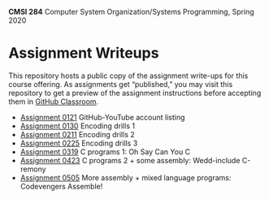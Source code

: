 **CMSI 284** Computer System Organization/Systems Programming, Spring 2020

# Assignment Writeups
This repository hosts a public copy of the assignment write-ups for this course offering. As assignments get “published,” you may visit this repository to get a preview of the assignment instructions before accepting them in [GitHub Classroom](https://classroom.github.com).

- [Assignment 0121](https://dondi.lmu.build/spring2020/cmsi284/cmsi284-spring2020-hw0121.pdf) GitHub-YouTube account listing
- [Assignment 0130](./encoding1.md) Encoding drills 1
- [Assignment 0211](./encoding2.md) Encoding drills 2
- [Assignment 0225](./encoding3.md) Encoding drills 3
- [Assignment 0319](./oh-say-can-you-c.md) C programs 1: Oh Say Can You C
- [Assignment 0423](./wedd-include-c-remony.md) C programs 2 + some assembly: Wedd-include C-remony
- [Assignment 0505](./codevengers-assemble.md) More assembly + mixed language programs: Codevengers Assemble!
